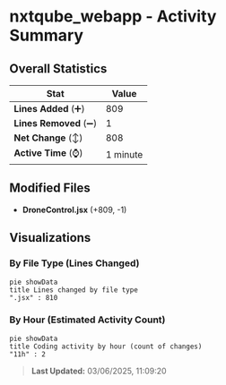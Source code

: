# nxtqube_webapp - Activity Summary 

## Overall Statistics

| Stat                   | Value                                                             |
| ---------------------- | ----------------------------------------------------------------- |
| **Lines Added** (➕)   | 809                                          |
| **Lines Removed** (➖) | 1                                        |
| **Net Change** (↕)    | 808                |
| **Active Time** (⌚)   | 1 minute |


## Modified Files
- **DroneControl.jsx** (+809, -1)

## Visualizations

### By File Type (Lines Changed)

```mermaid
pie showData
title Lines changed by file type
".jsx" : 810
```

### By Hour (Estimated Activity Count)

```mermaid
pie showData
title Coding activity by hour (count of changes)
"11h" : 2
```


> **Last Updated:** 03/06/2025, 11:09:20